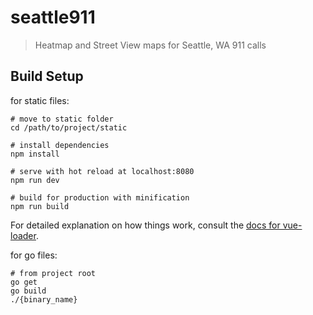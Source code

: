 # seattle911

> Heatmap and Street View maps for Seattle, WA 911 calls

## Build Setup
for static files:

```
# move to static folder
cd /path/to/project/static

# install dependencies
npm install

# serve with hot reload at localhost:8080
npm run dev

# build for production with minification
npm run build
```

For detailed explanation on how things work, consult the [docs for vue-loader](http://vuejs.github.io/vue-loader).

for go files:

```
# from project root
go get
go build
./{binary_name}
```